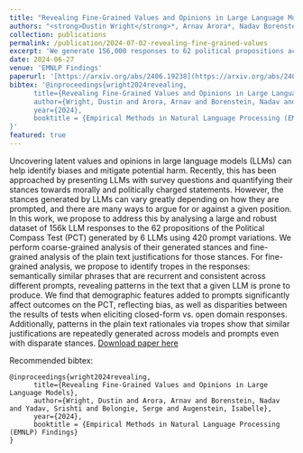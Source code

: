 ```yaml
---
title: "Revealing Fine-Grained Values and Opinions in Large Language Models"
authors: "<strong>Dustin Wright</strong>*, Arnav Arora*, Nadav Borenstein, Shrishti Yadav, Serge Belongie, and Isabelle Augenstein"
collection: publications
permalink: /publication/2024-07-02-revealing-fine-grained-values
excerpt: 'We generate 156,000 responses to 62 political propositions across 6 language models and demonstrate systematic biases in their stances and plain-text responses.'
date: 2024-06-27
venue: 'EMNLP Findings'
paperurl: '[https://arxiv.org/abs/2406.19238](https://arxiv.org/abs/2406.19238)'
bibtex: '@inproceedings{wright2024revealing,
      title={Revealing Fine-Grained Values and Opinions in Large Language Models},
      author={Wright, Dustin and Arora, Arnav and Borenstein, Nadav and Yadav, Srishti and Belongie, Serge and Augenstein, Isabelle},
      year={2024},
      booktitle = {Empirical Methods in Natural Language Processing (EMNLP) Findings}
}'
featured: true
---
```

Uncovering latent values and opinions in large language models (LLMs) can help identify biases and mitigate potential harm. Recently, this has been approached by presenting LLMs with survey questions and quantifying their stances towards morally and politically charged statements. However, the stances generated by LLMs can vary greatly depending on how they are prompted, and there are many ways to argue for or against a given position. In this work, we propose to address this by analysing a large and robust dataset of 156k LLM responses to the 62 propositions of the Political Compass Test (PCT) generated by 6 LLMs using 420 prompt variations. We perform coarse-grained analysis of their generated stances and fine-grained analysis of the plain text justifications for those stances. For fine-grained analysis, we propose to identify tropes in the responses: semantically similar phrases that are recurrent and consistent across different prompts, revealing patterns in the text that a given LLM is prone to produce. We find that demographic features added to prompts significantly affect outcomes on the PCT, reflecting bias, as well as disparities between the results of tests when eliciting closed-form vs. open domain responses. Additionally, patterns in the plain text rationales via tropes show that similar justifications are repeatedly generated across models and prompts even with disparate stances.
[Download paper here](https://arxiv.org/abs/2406.19238)


Recommended bibtex: 

```
@inproceedings{wright2024revealing,
      title={Revealing Fine-Grained Values and Opinions in Large Language Models},
      author={Wright, Dustin and Arora, Arnav and Borenstein, Nadav and Yadav, Srishti and Belongie, Serge and Augenstein, Isabelle},
      year={2024},
      booktitle = {Empirical Methods in Natural Language Processing (EMNLP) Findings}
}
```
